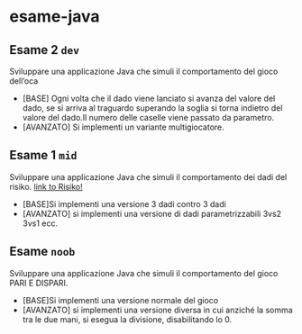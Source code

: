 # esame-java


## Esame 2 ```dev```
Sviluppare una applicazione Java che simuli il comportamento del gioco dell’oca
* [BASE] Ogni volta che il dado viene lanciato si avanza del valore del dado, se si arriva al traguardo superando la soglia si torna indietro del valore del dado.Il numero delle caselle viene passato da parametro.
* [AVANZATO] Si implementi un variante multigiocatore.

## Esame 1 ```mid```
Sviluppare una applicazione Java che simuli il comportamento dei dadi del risiko.
[link to Risiko!](https://it.wikipedia.org/wiki/RisiKo!)
* [BASE]Si implementi una versione 3 dadi contro 3 dadi
* [AVANZATO] si implementi una versione di dadi parametrizzabili 3vs2 3vs1 ecc.

## Esame ```noob```
Sviluppare una applicazione Java che simuli il comportamento del gioco PARI E DISPARI.
* [BASE]Si implementi una versione normale del gioco
* [AVANZATO] si implementi una versione diversa in cui anziché la somma tra le due mani, si esegua la divisione, disabilitando lo 0.
